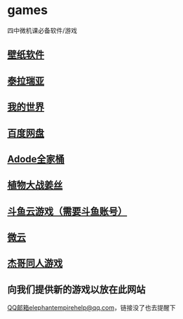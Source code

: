 # games
四中微机课必备软件/游戏


## [壁纸软件](https://share.weiyun.com/s2lUrQ4e)

## [泰拉瑞亚](https://share.weiyun.com/ihTUqiej)

## [我的世界](https://share.weiyun.com/YW5YbdL6)

## [百度网盘](https://pan.baidu.com/download)

## [Adode全家桶](https://share.weiyun.com/q5J7YSR8)

## [植物大战姜丝](https://share.weiyun.com/OpbQcxtK)

## [斗鱼云游戏（需要斗鱼账号）](https://cloudgame.douyu.com/directory)

## [微云](www.weiyun.com)

## [杰哥同人游戏](https://share.weiyun.com/dfXavi0P)


## 向我们提供新的游戏以放在此网站

QQ邮箱elephantempirehelp@qq.com，链接没了也去提醒下
